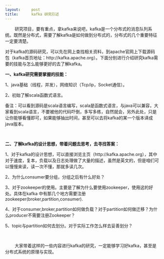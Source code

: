 ```yaml
---
layout:     post
title:      kafka 研究引述
---
```

<div id="article_content" class="article_content clearfix csdn-tracking-statistics" data-pid="blog" data-mod="popu_307" data-dsm="post">
								            <link rel="stylesheet" href="https://csdnimg.cn/release/phoenix/template/css/ck_htmledit_views-f76675cdea.css">
						<div class="htmledit_views" id="content_views">
                
<p>        研究项目，要有重点，拿kafka来说吧，kafka是一个分布式的消息队列系统。既然是分布式，需要了解kafka是如何做到分布式的，分布式的几个重要特征一定要清楚。</p>
<p>对于kafka的源码研究，可以先在网上查找相关资料，到apache官网上下载源码包（kafka首页地址：http://kafka.apache.org）。下面分别进行介绍研究kafka需要的技能与怎么能够更好的去了解kafka。</p>
<p><strong>一、kafka研究需要掌握的技能：</strong></p>
<p>1、java基础（线程，并发），网络知识（Tcp/ip，Socket通信）。</p>
<p>2、初始了解scala函数式语言。</p>
<p>备注：可以看到源码是scala语言编写，scala是函数式语言，与java可以兼容，大家看到scala语言，不要被他的代码吓倒，多写多练，自然就会，另外此处，只是让你能够看懂即可，如果能够抽出时间，甚至可以去将kafka的某一个版本译成java版本。</p>
<p><br></p>
<p><strong>二、了解kafka的设计思想，带着问题去思考，去寻找答案：</strong></p>
<p>1、对于kafka的设计思想，可以直接浏览主页（http://kafka.apache.org），其中对于速度，复本，负载以及日志处理做了大量的描述，虽然是英文的，但是咱们可以慢慢来读，读一次不懂，那就多读几次。</p>
<p>2、为什么consumer要分组，分组之后有什么好处？</p>
<p>3、对于zookeeper的使用。主要是了解为什么要使用zookeeper，使用这的好处。具体在kafka 中有那几个地方需要注册zookeeper(broker,partition,consumer).</p>
<p>4、对于consumer,broker,partition如何做负载？对于partition如何做迁移？为什么producer不需要注册Zookeeper？</p>
<p>5、topic与partition如何去划分。对于实际工作怎么样去妥善划分？</p>
<p> </p>
<p>        大家带着这样的一些内容进行kafka的研究，一定能够学习好kafka，甚至是分布式系统的原理与实现。</p>
<p><strong><br></strong></p>
<p><br></p>
<p><br></p>
            </div>
                </div>